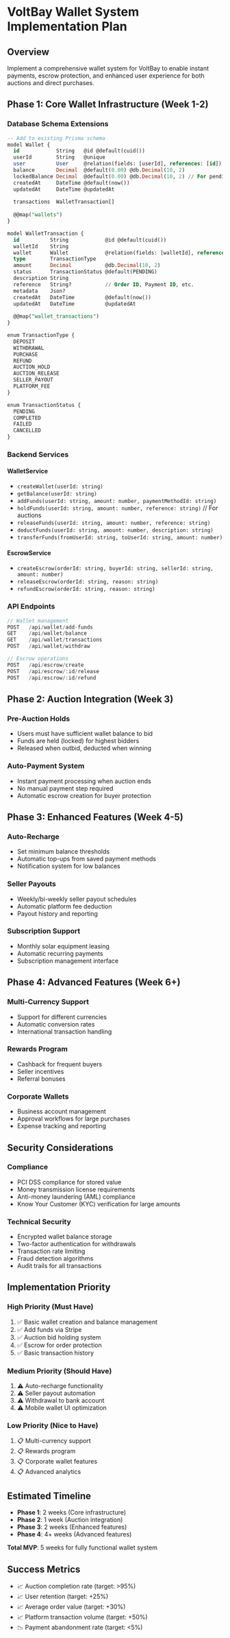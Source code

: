 # VoltBay Wallet System Implementation Plan

## Overview
Implement a comprehensive wallet system for VoltBay to enable instant payments, escrow protection, and enhanced user experience for both auctions and direct purchases.

## Phase 1: Core Wallet Infrastructure (Week 1-2)

### Database Schema Extensions
```sql
-- Add to existing Prisma schema
model Wallet {
  id            String   @id @default(cuid())
  userId        String   @unique
  user          User     @relation(fields: [userId], references: [id])
  balance       Decimal  @default(0.00) @db.Decimal(10, 2)
  lockedBalance Decimal  @default(0.00) @db.Decimal(10, 2) // For pending auctions
  createdAt     DateTime @default(now())
  updatedAt     DateTime @updatedAt
  
  transactions  WalletTransaction[]
  
  @@map("wallets")
}

model WalletTransaction {
  id          String            @id @default(cuid())
  walletId    String
  wallet      Wallet            @relation(fields: [walletId], references: [id])
  type        TransactionType
  amount      Decimal           @db.Decimal(10, 2)
  status      TransactionStatus @default(PENDING)
  description String
  reference   String?           // Order ID, Payment ID, etc.
  metadata    Json?
  createdAt   DateTime          @default(now())
  updatedAt   DateTime          @updatedAt
  
  @@map("wallet_transactions")
}

enum TransactionType {
  DEPOSIT
  WITHDRAWAL
  PURCHASE
  REFUND
  AUCTION_HOLD
  AUCTION_RELEASE
  SELLER_PAYOUT
  PLATFORM_FEE
}

enum TransactionStatus {
  PENDING
  COMPLETED
  FAILED
  CANCELLED
}
```

### Backend Services

#### WalletService
- `createWallet(userId: string)`
- `getBalance(userId: string)`
- `addFunds(userId: string, amount: number, paymentMethodId: string)`
- `holdFunds(userId: string, amount: number, reference: string)` // For auctions
- `releaseFunds(userId: string, amount: number, reference: string)`
- `deductFunds(userId: string, amount: number, description: string)`
- `transferFunds(fromUserId: string, toUserId: string, amount: number)`

#### EscrowService
- `createEscrow(orderId: string, buyerId: string, sellerId: string, amount: number)`
- `releaseEscrow(orderId: string, reason: string)`
- `refundEscrow(orderId: string, reason: string)`

### API Endpoints
```typescript
// Wallet management
POST   /api/wallet/add-funds
GET    /api/wallet/balance
GET    /api/wallet/transactions
POST   /api/wallet/withdraw

// Escrow operations
POST   /api/escrow/create
POST   /api/escrow/:id/release
POST   /api/escrow/:id/refund
```

## Phase 2: Auction Integration (Week 3)

### Pre-Auction Holds
- Users must have sufficient wallet balance to bid
- Funds are held (locked) for highest bidders
- Released when outbid, deducted when winning

### Auto-Payment System
- Instant payment processing when auction ends
- No manual payment step required
- Automatic escrow creation for buyer protection

## Phase 3: Enhanced Features (Week 4-5)

### Auto-Recharge
- Set minimum balance thresholds
- Automatic top-ups from saved payment methods
- Notification system for low balances

### Seller Payouts
- Weekly/bi-weekly seller payout schedules
- Automatic platform fee deduction
- Payout history and reporting

### Subscription Support
- Monthly solar equipment leasing
- Automatic recurring payments
- Subscription management interface

## Phase 4: Advanced Features (Week 6+)

### Multi-Currency Support
- Support for different currencies
- Automatic conversion rates
- International transaction handling

### Rewards Program
- Cashback for frequent buyers
- Seller incentives
- Referral bonuses

### Corporate Wallets
- Business account management
- Approval workflows for large purchases
- Expense tracking and reporting

## Security Considerations

### Compliance
- PCI DSS compliance for stored value
- Money transmission license requirements
- Anti-money laundering (AML) compliance
- Know Your Customer (KYC) verification for large amounts

### Technical Security
- Encrypted wallet balance storage
- Two-factor authentication for withdrawals
- Transaction rate limiting
- Fraud detection algorithms
- Audit trails for all transactions

## Implementation Priority

### High Priority (Must Have)
1. ✅ Basic wallet creation and balance management
2. ✅ Add funds via Stripe
3. ✅ Auction bid holding system
4. ✅ Escrow for order protection
5. ✅ Basic transaction history

### Medium Priority (Should Have)
1. ⚠️ Auto-recharge functionality
2. ⚠️ Seller payout automation
3. ⚠️ Withdrawal to bank account
4. ⚠️ Mobile wallet UI optimization

### Low Priority (Nice to Have)
1. 📋 Multi-currency support
2. 📋 Rewards program
3. 📋 Corporate wallet features
4. 📋 Advanced analytics

## Estimated Timeline
- **Phase 1**: 2 weeks (Core infrastructure)
- **Phase 2**: 1 week (Auction integration)
- **Phase 3**: 2 weeks (Enhanced features)
- **Phase 4**: 4+ weeks (Advanced features)

**Total MVP**: 5 weeks for fully functional wallet system

## Success Metrics
- 📈 Auction completion rate (target: >95%)
- 📈 User retention (target: +25%)
- 📈 Average order value (target: +30%)
- 📈 Platform transaction volume (target: +50%)
- 📉 Payment abandonment rate (target: <5%) 